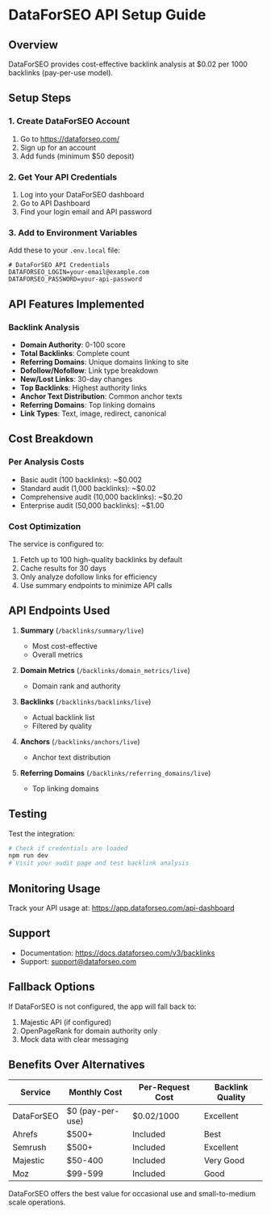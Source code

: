 # DataForSEO API Setup Guide

## Overview
DataForSEO provides cost-effective backlink analysis at $0.02 per 1000 backlinks (pay-per-use model).

## Setup Steps

### 1. Create DataForSEO Account
1. Go to https://dataforseo.com/
2. Sign up for an account
3. Add funds (minimum $50 deposit)

### 2. Get Your API Credentials
1. Log into your DataForSEO dashboard
2. Go to API Dashboard
3. Find your login email and API password

### 3. Add to Environment Variables
Add these to your `.env.local` file:

```env
# DataForSEO API Credentials
DATAFORSEO_LOGIN=your-email@example.com
DATAFORSEO_PASSWORD=your-api-password
```

## API Features Implemented

### Backlink Analysis
- **Domain Authority**: 0-100 score
- **Total Backlinks**: Complete count
- **Referring Domains**: Unique domains linking to site
- **Dofollow/Nofollow**: Link type breakdown
- **New/Lost Links**: 30-day changes
- **Top Backlinks**: Highest authority links
- **Anchor Text Distribution**: Common anchor texts
- **Referring Domains**: Top linking domains
- **Link Types**: Text, image, redirect, canonical

## Cost Breakdown

### Per Analysis Costs
- Basic audit (100 backlinks): ~$0.002
- Standard audit (1,000 backlinks): ~$0.02
- Comprehensive audit (10,000 backlinks): ~$0.20
- Enterprise audit (50,000 backlinks): ~$1.00

### Cost Optimization
The service is configured to:
1. Fetch up to 100 high-quality backlinks by default
2. Cache results for 30 days
3. Only analyze dofollow links for efficiency
4. Use summary endpoints to minimize API calls

## API Endpoints Used

1. **Summary** (`/backlinks/summary/live`)
   - Most cost-effective
   - Overall metrics

2. **Domain Metrics** (`/backlinks/domain_metrics/live`)
   - Domain rank and authority

3. **Backlinks** (`/backlinks/backlinks/live`)
   - Actual backlink list
   - Filtered by quality

4. **Anchors** (`/backlinks/anchors/live`)
   - Anchor text distribution

5. **Referring Domains** (`/backlinks/referring_domains/live`)
   - Top linking domains

## Testing

Test the integration:
```bash
# Check if credentials are loaded
npm run dev
# Visit your audit page and test backlink analysis
```

## Monitoring Usage

Track your API usage at:
https://app.dataforseo.com/api-dashboard

## Support

- Documentation: https://docs.dataforseo.com/v3/backlinks
- Support: support@dataforseo.com

## Fallback Options

If DataForSEO is not configured, the app will fall back to:
1. Majestic API (if configured)
2. OpenPageRank for domain authority only
3. Mock data with clear messaging

## Benefits Over Alternatives

| Service | Monthly Cost | Per-Request Cost | Backlink Quality |
|---------|-------------|------------------|------------------|
| DataForSEO | $0 (pay-per-use) | $0.02/1000 | Excellent |
| Ahrefs | $500+ | Included | Best |
| Semrush | $500+ | Included | Excellent |
| Majestic | $50-400 | Included | Very Good |
| Moz | $99-599 | Included | Good |

DataForSEO offers the best value for occasional use and small-to-medium scale operations.